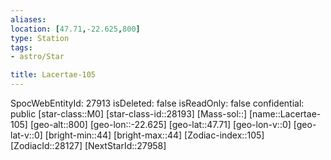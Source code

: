 ```yaml
---
aliases: 
location: [47.71,-22.625,800]
type: Station
tags:
- astro/Star

title: Lacertae-105
---
```

SpocWebEntityId: 27913
isDeleted: false
isReadOnly: false
confidential: public
[star-class::M0]
[star-class-id::28193]
[Mass-sol::]
[name::Lacertae-105]
[geo-alt::800]
[geo-lon::-22.625]
[geo-lat::47.71]
[geo-lon-v::0]
[geo-lat-v::0]
[bright-min::44]
[bright-max::44]
[Zodiac-index::105]
[ZodiacId::28127]
[NextStarId::27958]



